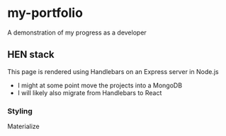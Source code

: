 # my-portfolio
A demonstration of my progress as a developer
## HEN stack
This page is rendered using Handlebars on an Express server in Node.js
- I might at some point move the projects into a MongoDB
- I will likely also migrate from Handlebars to React
### Styling
Materialize
